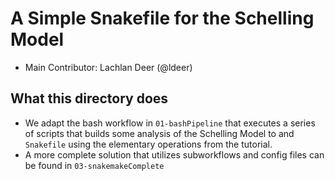 # A Simple Snakefile for the Schelling Model

* Main Contributor: Lachlan Deer (@ldeer)

## What this directory does

* We adapt the bash workflow in `01-bashPipeline` that executes a series of scripts that builds some analysis of the Schelling Model to and `Snakefile` using the elementary operations from the tutorial.
* A more complete solution that utilizes subworkflows and config files can be found in `03-snakemakeComplete`
